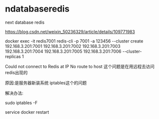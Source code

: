 # ndatabaseredis
next database redis

https://blog.csdn.net/weixin_50236329/article/details/109771983

docker exec -it redis7001 redis-cli -p 7001 -a 123456 --cluster create 192.168.3.201:7001 192.168.3.201:7002 192.168.3.201:7003 192.168.3.201:7004 192.168.3.201:7005 192.168.3.201:7006 --cluster-replicas 1


Could not connect to Redis at IP No route to host
这个问题是在用远程去访问redis出现的

原因:是服务器新装系统  iptables这个的问题

解决办法:

sudo iptables -F

service docker restart
